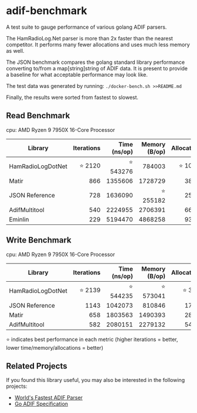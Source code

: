 # adif-benchmark

A test suite to gauge performance of various golang ADIF parsers.

The HamRadioLog.Net parser is more than 2x faster than the nearest competitor.
It performs many fewer allocations and uses much less memory as well.

The JSON benchmark compares the golang standard library performance converting to/from a map[string]string of ADIF data.
It is present to provide a baseline for what acceptable performance may look like.

The test data was generated by running:
`./docker-bench.sh >>README.md`

Finally, the results were sorted from fastest to slowest.

## Read Benchmark

cpu: AMD Ryzen 9 7950X 16-Core Processor

 | Library           | Iterations | Time (ns/op) | Memory (B/op) | Allocations |
 |-------------------|-----------:|-------------:|--------------:|------------:|
 | HamRadioLogDotNet |⭐ 2120     |⭐ 543276     |   784003      | ⭐ 10053    |
 | Matir             |    866     |  1355606     |  1728729      |    38665    |
 | JSON Reference    |    728     |  1636090     |⭐ 255182      |    25604    |
 | AdifMultitool     |    540     |  2224955     |  2706391      |    66889    |
 | Eminlin           |    229     |  5194470     |  4868258      |    93010    |

## Write Benchmark

cpu: AMD Ryzen 9 7950X 16-Core Processor

 | Library           | Iterations | Time (ns/op) | Memory (B/op) | Allocations |
 |-------------------|-----------:|-------------:|--------------:|------------:|
 | HamRadioLogDotNet | ⭐ 2139    |  ⭐ 544235    |  ⭐ 573041   | ⭐ 3097     |
 | JSON Reference    |    1143    |    1042073    |     810846   |  17803      |
 | Matir             |     658    |    1803563    |    1490393   |  28673      |
 | AdifMultitool     |     582    |    2080151    |    2279132   |  54302      |

⭐ indicates best performance in each metric (higher iterations = better, lower time/memory/allocations = better)

## Related Projects

If you found this library useful, you may also be interested in the following projects:

- [World's Fastest ADIF Parser](https://github.com/hamradiolog-net/adif)
- [Go ADIF Specification](https://github.com/hamradiolog-net/spec)
